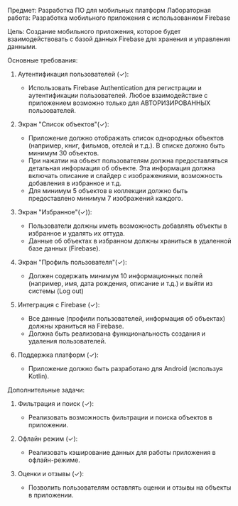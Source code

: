 Предмет: Разработка ПО для мобильных платформ
Лабораторная работа: Разработка мобильного приложения с использованием Firebase

Цель: Создание мобильного приложения, которое будет взаимодействовать с базой данных Firebase для хранения и управления данными.

Основные требования:

1. Аутентификация пользователей (✓):
   - Использовать Firebase Authentication для регистрации и аутентификации пользователей. Любое взаимодействие с приложением возможно только для АВТОРИЗИРОВАННЫХ пользователей.

2. Экран "Список объектов"(✓):
   - Приложение должно отображать список однородных объектов (например, книг, фильмов, отелей и т.д.). В списке должно быть минимум 30 объектов.
   - При нажатии на объект пользователям должна предоставляться детальная информация об объекте. Эта информация должна включать описание и слайдер с изображениями, возможность добавления в избранное и т.д.
   - Для минимум 5 объектов в коллекции должно быть предоставлено минимум 7 изображений каждого.

3. Экран "Избранное"(✓)):
   - Пользователи должны иметь возможность добавлять объекты в избранное и удалять их оттуда.
   - Данные об объектах в избранном должны храниться в удаленной базе данных (Firebase).

4. Экран "Профиль пользователя"(✓):
   - Должен содержать минимум 10 информационных полей (например, имя, дата рождения, описание и т.д.) и выйти из системы (Log out)
    
5. Интеграция с Firebase (✓):
   - Все данные (профили пользователей, информация об объектах) должны храниться на Firebase.
   - Должна быть реализована функциональность создания и удаления пользователей.

6. Поддержка платформ (✓):
   - Приложение должно быть разработано для Android (используя Kotlin).


Дополнительные задачи:

1. Фильтрация и поиск (✓):
   - Реализовать возможность фильтрации и поиска объектов в приложении.

2. Офлайн режим (✓):
   - Реализовать кэширование данных для работы приложения в офлайн-режиме.

3. Оценки и отзывы (✓):
   - Позволить пользователям оставлять оценки и отзывы на объекты в приложении.
